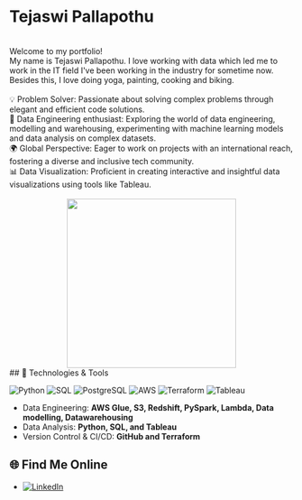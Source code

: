 # Tejaswi Pallapothu
<br/>
Welcome to my portfolio!
<br/>
My name is Tejaswi Pallapothu. I love working with data which led me to work in the IT field I've been working in the industry for sometime now. Besides this, I love doing yoga, painting, cooking and biking.
<br/>
<br/>
💡 Problem Solver: Passionate about solving complex problems through elegant and efficient code solutions.<br/>
🤖 Data Engineering enthusiast: Exploring the world of data engineering, modelling and warehousing, experimenting with machine learning models and data analysis on complex datasets.<br/>
🌍 Global Perspective: Eager to work on projects with an international reach, fostering a diverse and inclusive tech community.<br/>
📊 Data Visualization: Proficient in creating interactive and insightful data visualizations using tools like Tableau.<br/>
</br>
<div id="header" align="center">
  <img src="https://user-images.githubusercontent.com/113302094/211284885-f4291eef-88a6-48cb-a06e-28c3481a75b0.gif" width="300"/>
</div>
## 🚀 Technologies & Tools

![Python](https://img.shields.io/badge/-Python-3776AB?logo=python&logoColor=white&style=flat-square) 
![SQL](https://img.shields.io/badge/-SQL-4479A1?logo=postgresql&logoColor=white&style=flat-square) 
![PostgreSQL](https://img.shields.io/badge/-PostgreSQL-336791?logo=postgresql&logoColor=white&style=flat-square) 
![AWS](https://img.shields.io/badge/-AWS-FF9900?logo=amazonaws&logoColor=white&style=flat-square) 
![Terraform](https://img.shields.io/badge/-Terraform-623CE4?logo=terraform&logoColor=white&style=flat-square) 
![Tableau](https://img.shields.io/badge/-Tableau-E97627?logo=tableau&logoColor=white&style=flat-square)


- Data Engineering: **AWS Glue, S3, Redshift, PySpark, Lambda, Data modelling, Datawarehousing**  
- Data Analysis: **Python, SQL, and Tableau**  
- Version Control & CI/CD: **GitHub and Terraform**  


## 🌐 Find Me Online
- [![LinkedIn](https://img.shields.io/badge/-LinkedIn-0077B5?logo=linkedin&logoColor=white&style=flat-square)](https://www.linkedin.com/in/tejaswi-pallapothu/)  
